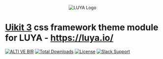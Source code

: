 <p align="center">
  <img src="https://raw.githubusercontent.com/luyadev/luya/master/docs/logo/luya-logo-0.2x.png" alt="LUYA Logo"/>
</p>

# [Uikit 3](https://getuikit.com/) css framework theme module for LUYA - https://luya.io/

[![ALTI VE BIR](https://img.shields.io/badge/Powered%20By-ALTI%20VE%20BIR%20IT.-brightgreen.svg)](https://altivebir.com)
[![Total Downloads](https://poser.pugx.org/trk/luya-theme/downloads)](https://packagist.org/packages/trk/luya-uikit-kickstarter)
[![License](https://poser.pugx.org/trk/luya-theme/license)](https://packagist.org/packages/trk/luya-uikit-kickstarter)
[![Slack Support](https://img.shields.io/badge/Slack-luyadev-yellowgreen.svg)](https://slack.luya.io/)
